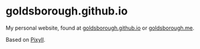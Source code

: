 # goldsborough.github.io

My personal website, found at [goldsborough.github.io](goldsborough.github.io) or [goldsborough.me](goldsborough.me).

Based on [Pixyll](https://github.com/johnotander/pixyll).